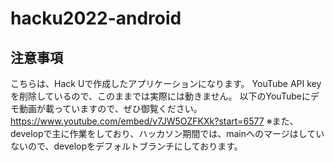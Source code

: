 # hacku2022-android
## 注意事項
こちらは、Hack Uで作成したアプリケーションになります。
YouTube API keyを削除しているので、このままでは実際には動きません。
以下のYouTubeにデモ動画が載っていますので、ぜひ御覧ください。
https://www.youtube.com/embed/v7JW5OZFKXk?start=6577
※また、developで主に作業をしており、ハッカソン期間では、mainへのマージはしていないので、developをデフォルトブランチにしております。
